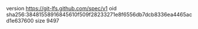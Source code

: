 version https://git-lfs.github.com/spec/v1
oid sha256:38481558916845610f509f28233271e8f6556db7dcb8336ea4465acd1e637600
size 9497
